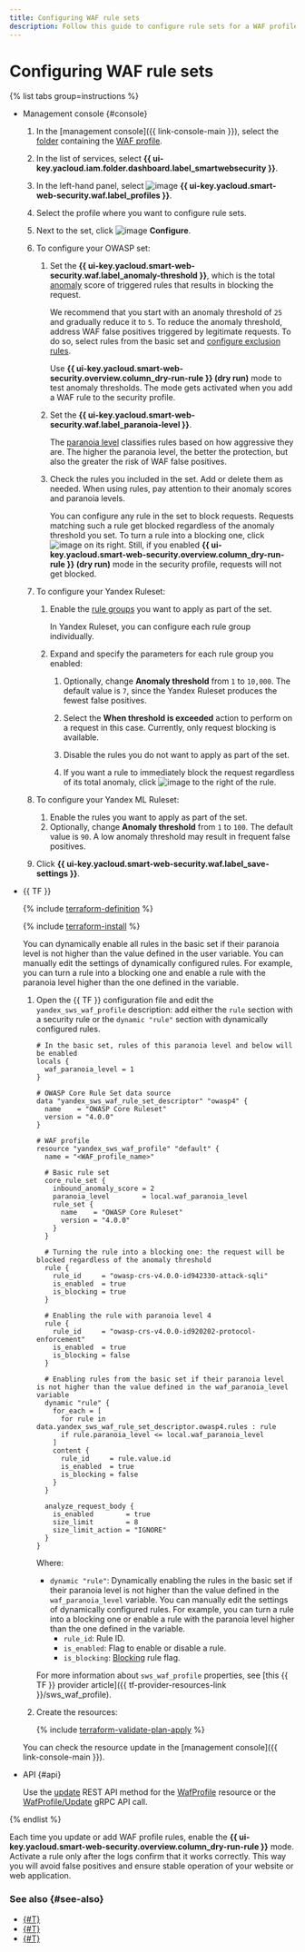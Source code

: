 ```yaml
---
title: Configuring WAF rule sets
description: Follow this guide to configure rule sets for a WAF profile.
---
```


# Configuring WAF rule sets

{% list tabs group=instructions %}

- Management console {#console}

  1. In the [management console]({{ link-console-main }}), select the [folder](../../resource-manager/concepts/resources-hierarchy.md#folder) containing the [WAF profile](../concepts/waf.md).
  1. In the list of services, select **{{ ui-key.yacloud.iam.folder.dashboard.label_smartwebsecurity }}**.
  1. In the left-hand panel, select ![image](../../_assets/smartwebsecurity/waf.svg) **{{ ui-key.yacloud.smart-web-security.waf.label_profiles }}**.
  1. Select the profile where you want to configure rule sets.
  1. Next to the set, click ![image](../../_assets/console-icons/gear.svg) **Configure**.
  
  1. To configure your OWASP set:
  
     1. Set the **{{ ui-key.yacloud.smart-web-security.waf.label_anomaly-threshold }}**, which is the total [anomaly](../concepts/waf.md#anomaly) score of triggered rules that results in blocking the request.

        We recommend that you start with an anomaly threshold of `25` and gradually reduce it to `5`. To reduce the anomaly threshold, address WAF false positives triggered by legitimate requests. To do so, select rules from the basic set and [configure exclusion rules](exclusion-rule-add.md).
      
        Use **{{ ui-key.yacloud.smart-web-security.overview.column_dry-run-rule }} (dry run)** mode to test anomaly thresholds. The mode gets activated when you add a WAF rule to the security profile.

     1. Set the **{{ ui-key.yacloud.smart-web-security.waf.label_paranoia-level }}**.

        The [paranoia level](../concepts/waf.md#paranoia) classifies rules based on how aggressive they are. The higher the paranoia level, the better the protection, but also the greater the risk of WAF false positives.
     
     1. Check the rules you included in the set. Add or delete them as needed. When using rules, pay attention to their anomaly scores and paranoia levels.

        You can configure any rule in the set to block requests. Requests matching such a rule get blocked regardless of the anomaly threshold you set. To turn a rule into a blocking one, click ![image](../../_assets/console-icons/ban.svg) on its right. Still, if you enabled **{{ ui-key.yacloud.smart-web-security.overview.column_dry-run-rule }} (dry run)** mode in the security profile, requests will not get blocked.

  1. To configure your Yandex Ruleset:
     
     1. Enable the [rule groups](../concepts/waf.md#yandex-ruleset) you want to apply as part of the set.
      
        In Yandex Ruleset, you can configure each rule group individually.
     
     1. Expand and specify the parameters for each rule group you enabled:
        1. Optionally, change **Anomaly threshold** from `1` to `10,000`. The default value is `7`, since the Yandex Ruleset produces the fewest false positives.

        1. Select the **When threshold is exceeded** action to perform on a request in this case. Currently, only request blocking is available.
        1. Disable the rules you do not want to apply as part of the set.
        1. If you want a rule to immediately block the request regardless of its total anomaly, click ![image](../../_assets/console-icons/ban.svg) to the right of the rule.

  1. To configure your Yandex ML Ruleset:
     1. Enable the rules you want to apply as part of the set.
     1. Optionally, change **Anomaly threshold** from `1` to `100`. The default value is `90`. A low anomaly threshold may result in frequent false positives.
     
  1. Click **{{ ui-key.yacloud.smart-web-security.waf.label_save-settings }}**.

- {{ TF }}

  {% include [terraform-definition](../../_tutorials/_tutorials_includes/terraform-definition.md) %}

  {% include [terraform-install](../../_includes/terraform-install.md) %}

  You can dynamically enable all rules in the basic set if their paranoia level is not higher than the value defined in the user variable. You can manually edit the settings of dynamically configured rules. For example, you can turn a rule into a blocking one and enable a rule with the paranoia level higher than the one defined in the variable.

  1. Open the {{ TF }} configuration file and edit the `yandex_sws_waf_profile` description: add either the `rule` section with a security rule or the `dynamic "rule"` section with dynamically configured rules.

      ```hcl
      # In the basic set, rules of this paranoia level and below will be enabled
      locals {
        waf_paranoia_level = 1
      }

      # OWASP Core Rule Set data source
      data "yandex_sws_waf_rule_set_descriptor" "owasp4" {
        name    = "OWASP Core Ruleset"
        version = "4.0.0"
      }

      # WAF profile
      resource "yandex_sws_waf_profile" "default" {
        name = "<WAF_profile_name>"

        # Basic rule set
        core_rule_set {
          inbound_anomaly_score = 2
          paranoia_level        = local.waf_paranoia_level
          rule_set {
            name    = "OWASP Core Ruleset"
            version = "4.0.0"
          }
        }

        # Turning the rule into a blocking one: the request will be blocked regardless of the anomaly threshold
        rule {
          rule_id     = "owasp-crs-v4.0.0-id942330-attack-sqli"
          is_enabled  = true
          is_blocking = true
        }

        # Enabling the rule with paranoia level 4
        rule {
          rule_id     = "owasp-crs-v4.0.0-id920202-protocol-enforcement"
          is_enabled  = true
          is_blocking = false
        }

        # Enabling rules from the basic set if their paranoia level is not higher than the value defined in the waf_paranoia_level variable
        dynamic "rule" {
          for_each = [
            for rule in data.yandex_sws_waf_rule_set_descriptor.owasp4.rules : rule
            if rule.paranoia_level <= local.waf_paranoia_level
          ]
          content {
            rule_id     = rule.value.id
            is_enabled  = true
            is_blocking = false
          }
        }

        analyze_request_body {
          is_enabled        = true
          size_limit        = 8
          size_limit_action = "IGNORE"
        }
      }
      ```

      Where:
      * `dynamic "rule"`: Dynamically enabling the rules in the basic set if their paranoia level is not higher than the value defined in the `waf_paranoia_level` variable. You can manually edit the settings of dynamically configured rules. For example, you can turn a rule into a blocking one or enable a rule with the paranoia level higher than the one defined in the variable.
         * `rule_id`: Rule ID.
         * `is_enabled`: Flag to enable or disable a rule.
         * `is_blocking`: [Blocking](../concepts/waf.md#anomaly) rule flag.

      For more information about `sws_waf_profile` properties, see [this {{ TF }} provider article]({{ tf-provider-resources-link }}/sws_waf_profile).

  1. Create the resources:

      {% include [terraform-validate-plan-apply](../../_tutorials/_tutorials_includes/terraform-validate-plan-apply.md) %}

  You can check the resource update in the [management console]({{ link-console-main }}).

- API {#api}

  Use the [update](../waf/api-ref/WafProfile/update.md) REST API method for the [WafProfile](../waf/api-ref/WafProfile/) resource or the [WafProfile/Update](../waf/api-ref/grpc/WafProfile/update.md) gRPC API call.

{% endlist %}

Each time you update or add WAF profile rules, enable the **{{ ui-key.yacloud.smart-web-security.overview.column_dry-run-rule }}** mode. Activate a rule only after the logs confirm that it works correctly. This way you will avoid false positives and ensure stable operation of your website or web application.

### See also {#see-also}

* [{#T}](exclusion-rule-add.md)
* [{#T}](rule-add.md)
* [{#T}](../tutorials/sws-basic-protection.md)
